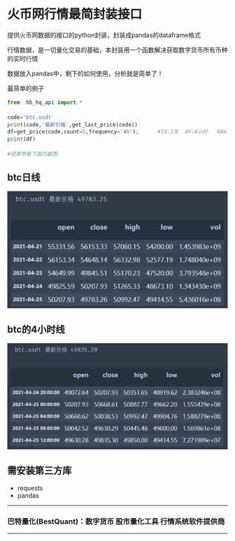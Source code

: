 # 火币网行情最简封装接口
提供火币网数据的接口的python封装，封装成pandas的dataframe格式 

行情数据，是一切量化交易的基础，本封装用一个函数解决获取数字货币所有币种的实时行情

数据放入pandas中，剩下的如何使用，分析就是简单了！

最简单的例子



```python
from  hb_hq_api import *

code='btc.usdt'
print(code,'最新价格',get_last_price(code))
df=get_price(code,count=5,frequency='4h');      #1d:1天  4h:4小时   60m: 60分钟    15m:15分钟
print(df)

#结果参看下面的截图
```
## btc日线
![btc日线](/img/btc425.png)
 

## btc的4小时线
![btc小时线](/img/btc425_4.png)


## 需安装第三方库
* requests
* pandas


----------------------------------------------------
### 巴特量化(BestQuant)：数字货币 股市量化工具 行情系统软件提供商
----------------------------------------------------
